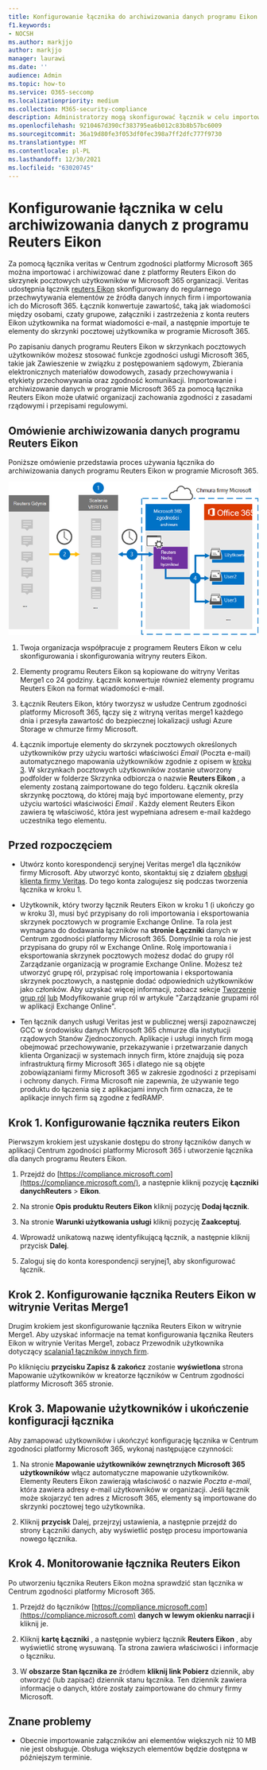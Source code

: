```yaml
---
title: Konfigurowanie łącznika do archiwizowania danych programu Eikon w programie Microsoft 365
f1.keywords:
- NOCSH
ms.author: markjjo
author: markjjo
manager: laurawi
ms.date: ''
audience: Admin
ms.topic: how-to
ms.service: O365-seccomp
ms.localizationpriority: medium
ms.collection: M365-security-compliance
description: Administratorzy mogą skonfigurować łącznik w celu importowania i archiwizowania danych programu Reuters Eikon z usługi Veritas w Microsoft 365. Ten łącznik umożliwia archiwizowanie danych ze źródeł danych innych firm w Microsoft 365. Po zarchiwizować te dane możesz zarządzać danymi innych firm za pomocą funkcji zgodności, takich jak archiwizacja ze względu na przepisy prawne, wyszukiwanie zawartości i zasady przechowywania.
ms.openlocfilehash: 9210467d390cf383795ea6b012c83b8b57bc6009
ms.sourcegitcommit: 36a19d80fe3f053df0fec398a7ff2dfc777f9730
ms.translationtype: MT
ms.contentlocale: pl-PL
ms.lasthandoff: 12/30/2021
ms.locfileid: "63020745"
---
```

# <a name="set-up-a-connector-to-archive-reuters-eikon-data"></a>Konfigurowanie łącznika w celu archiwizowania danych z programu Reuters Eikon

Za pomocą łącznika veritas w Centrum zgodności platformy Microsoft 365 można importować i archiwizować dane z platformy Reuters Eikon do skrzynek pocztowych użytkowników w Microsoft 365 organizacji. Veritas udostępnia łącznik [reuters Eikon](https://globanet.com/eikon/) skonfigurowany do regularnego przechwytywania elementów ze źródła danych innych firm i importowania ich do Microsoft 365. Łącznik konwertuje zawartość, taką jak wiadomości między osobami, czaty grupowe, załączniki i zastrzeżenia z konta reuters Eikon użytkownika na format wiadomości e-mail, a następnie importuje te elementy do skrzynki pocztowej użytkownika w programie Microsoft 365.

Po zapisaniu danych programu Reuters Eikon w skrzynkach pocztowych użytkowników możesz stosować funkcje zgodności usługi Microsoft 365, takie jak Zawieszenie w związku z postępowaniem sądowym, Zbierania elektronicznych materiałów dowodowych, zasady przechowywania i etykiety przechowywania oraz zgodność komunikacji. Importowanie i archiwizowanie danych w programie Microsoft 365 za pomocą łącznika Reuters Eikon może ułatwić organizacji zachowania zgodności z zasadami rządowymi i przepisami regulowymi.

## <a name="overview-of-archiving-reuters-eikon-data"></a>Omówienie archiwizowania danych programu Reuters Eikon

Poniższe omówienie przedstawia proces używania łącznika do archiwizowania danych programu Reuters Eikon w programie Microsoft 365.

![Archiwizowanie przepływu pracy dla danych programu Reuters Eikon.](../media/ReutersEikonConnectorWorkflow.png)

1. Twoja organizacja współpracuje z programem Reuters Eikon w celu skonfigurowania i skonfigurowania witryny reuters Eikon.

2. Elementy programu Reuters Eikon są kopiowane do witryny Veritas Merge1 co 24 godziny. Łącznik konwertuje również elementy programu Reuters Eikon na format wiadomości e-mail.

3. Łącznik Reuters Eikon, który tworzysz w usłudze Centrum zgodności platformy Microsoft 365, łączy się z witryną veritas merge1 każdego dnia i przesyła zawartość do bezpiecznej lokalizacji usługi Azure Storage w chmurze firmy Microsoft.

4. Łącznik importuje elementy do skrzynek pocztowych określonych użytkowników przy użyciu wartości właściwości *Email* (Poczta e-mail) automatycznego mapowania użytkowników zgodnie z opisem w [kroku 3](#step-3-map-users-and-complete-the-connector-setup). W skrzynkach pocztowych użytkowników zostanie utworzony podfolder w folderze Skrzynka odbiorcza o nazwie **Reuters Eikon** , a elementy zostaną zaimportowane do tego folderu. Łącznik określa skrzynkę pocztową, do której mają być importowane elementy, przy użyciu wartości właściwości *Email* . Każdy element Reuters Eikon zawiera tę właściwość, która jest wypełniana adresem e-mail każdego uczestnika tego elementu.

## <a name="before-you-begin"></a>Przed rozpoczęciem

- Utwórz konto korespondencji seryjnej Veritas merge1 dla łączników firmy Microsoft. Aby utworzyć konto, skontaktuj się z działem [obsługi klienta firmy Veritas](https://globanet.com/ms-connectors-contact). Do tego konta zalogujesz się podczas tworzenia łącznika w kroku 1.

- Użytkownik, który tworzy łącznik Reuters Eikon w kroku 1 (i ukończy go w kroku 3), musi być przypisany do roli importowania i eksportowania skrzynek pocztowych w programie Exchange Online. Ta rola jest wymagana do dodawania łączników na **stronie Łączniki** danych w Centrum zgodności platformy Microsoft 365. Domyślnie ta rola nie jest przypisana do grupy ról w Exchange Online. Rolę importowania i eksportowania skrzynek pocztowych możesz dodać do grupy ról Zarządzanie organizacją w programie Exchange Online. Możesz też utworzyć grupę ról, przypisać rolę importowania i eksportowania skrzynek pocztowych, a następnie dodać odpowiednich użytkowników jako członków. Aby uzyskać więcej informacji, zobacz sekcje [Tworzenie grup ról](/Exchange/permissions-exo/role-groups#create-role-groups) [lub](/Exchange/permissions-exo/role-groups#modify-role-groups) Modyfikowanie grup ról w artykule "Zarządzanie grupami ról w aplikacji Exchange Online".

- Ten łącznik danych usługi Veritas jest w publicznej wersji zapoznawczej GCC w środowisku danych Microsoft 365 chmurze dla instytucji rządowych Stanów Zjednoczonych. Aplikacje i usługi innych firm mogą obejmować przechowywanie, przekazywanie i przetwarzanie danych klienta Organizacji w systemach innych firm, które znajdują się poza infrastrukturą firmy Microsoft 365 i dlatego nie są objęte zobowiązaniami firmy Microsoft 365 w zakresie zgodności z przepisami i ochrony danych. Firma Microsoft nie zapewnia, że używanie tego produktu do łączenia się z aplikacjami innych firm oznacza, że te aplikacje innych firm są zgodne z fedRAMP.

## <a name="step-1-set-up-the-reuters-eikon-connector"></a>Krok 1. Konfigurowanie łącznika reuters Eikon

Pierwszym krokiem jest uzyskanie dostępu do strony  łączników danych w aplikacji Centrum zgodności platformy Microsoft 365 i utworzenie łącznika dla danych programu Reuters Eikon.

1. Przejdź do [https://compliance.microsoft.com](https://compliance.microsoft.com/), a następnie kliknij pozycję **Łączniki danychReuters** >  **Eikon**.

2. Na stronie **Opis produktu Reuters Eikon** kliknij pozycję **Dodaj łącznik**.

3. Na stronie **Warunki użytkowania usługi** kliknij pozycję **Zaakceptuj**.

4. Wprowadź unikatową nazwę identyfikującą łącznik, a następnie kliknij przycisk **Dalej**.

5. Zaloguj się do konta korespondencji seryjnej1, aby skonfigurować łącznik.

## <a name="step-2-configure-the-reuters-eikon-connector-on-the-veritas-merge1-site"></a>Krok 2. Konfigurowanie łącznika Reuters Eikon w witrynie Veritas Merge1

Drugim krokiem jest skonfigurowanie łącznika Reuters Eikon w witrynie Merge1. Aby uzyskać informacje na temat konfigurowania łącznika Reuters Eikon w witrynie Veritas Merge1, zobacz Przewodnik użytkownika dotyczący [scalania1 łączników innych firm](https://docs.ms.merge1.globanetportal.com/Merge1%20Third-Party%20Connectors%20Reuters%20Eikon%20User%20Guide%20.pdf).

Po kliknięciu **przycisku Zapisz & zakończ** zostanie **wyświetlona** strona Mapowanie użytkowników w kreatorze łączników w Centrum zgodności platformy Microsoft 365 stronie.

## <a name="step-3-map-users-and-complete-the-connector-setup"></a>Krok 3. Mapowanie użytkowników i ukończenie konfiguracji łącznika

Aby zamapować użytkowników i ukończyć konfigurację łącznika w Centrum zgodności platformy Microsoft 365, wykonaj następujące czynności:

1. Na stronie **Mapowanie użytkowników zewnętrznych Microsoft 365 użytkowników** włącz automatyczne mapowanie użytkowników. Elementy Reuters Eikon zawierają właściwość o nazwie *Poczta e-mail*, która zawiera adresy e-mail użytkowników w organizacji. Jeśli łącznik może skojarzyć ten adres z Microsoft 365, elementy są importowane do skrzynki pocztowej tego użytkownika.

2. Kliknij **przycisk** Dalej, przejrzyj ustawienia, a następnie przejdź do strony  Łączniki danych, aby wyświetlić postęp procesu importowania nowego łącznika.

## <a name="step-4-monitor-the-reuters-eikon-connector"></a>Krok 4. Monitorowanie łącznika Reuters Eikon

Po utworzeniu łącznika Reuters Eikon można sprawdzić stan łącznika w Centrum zgodności platformy Microsoft 365.

1. Przejdź do łączników [https://compliance.microsoft.com](https://compliance.microsoft.com) **danych w lewym okienku narracji i** kliknij je.

2. Kliknij **kartę Łączniki** , a następnie wybierz łącznik **Reuters Eikon** , aby wyświetlić stronę wysuwaną. Ta strona zawiera właściwości i informacje o łączniku.

3. W **obszarze Stan łącznika ze** źródłem **kliknij link Pobierz** dziennik, aby otworzyć (lub zapisać) dziennik stanu łącznika. Ten dziennik zawiera informacje o danych, które zostały zaimportowane do chmury firmy Microsoft.

## <a name="known-issues"></a>Znane problemy

- Obecnie importowanie załączników ani elementów większych niż 10 MB nie jest obsługuje. Obsługa większych elementów będzie dostępna w późniejszym terminie.